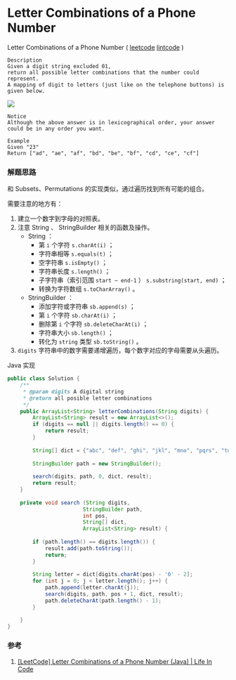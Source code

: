 # Letter Combinations of a Phone Number

 Letter Combinations of a Phone Number  ( [leetcode]()  [lintcode](http://www.lintcode.com/en/problem/letter-combinations-of-a-phone-number/) )

```
Description
Given a digit string excluded 01, 
return all possible letter combinations that the number could represent.
A mapping of digit to letters (just like on the telephone buttons) is given below.
```

![](http://ww1.sinaimg.cn/mw690/600e6311jw1f8bedncvvsj205k04ijri.jpg)

```
Notice
Although the above answer is in lexicographical order, your answer could be in any order you want.

Example
Given "23"
Return ["ad", "ae", "af", "bd", "be", "bf", "cd", "ce", "cf"]
```

### 解题思路

和 Subsets、Permutations 的实现类似，通过遍历找到所有可能的组合。

需要注意的地方有：

1. 建立一个数字到字母的对照表。
2. 注意 String 、 StringBuilder 相关的函数及操作。
   - String ： 
     - 第 `i` 个字符 `s.charAt(i)` ；
     - 字符串相等 `s.equals(t)` ；
     - 空字符串 `s.isEmpty()` ；
     - 字符串长度 `s.length()` ；
     - 子字符串（索引范围 `start ~ end-1` ） `s.substring(start, end)` ；
     - 转换为字符数组 `s.toCharArray()` 。
   - StringBuilder ：
     - 添加字符或字符串 `sb.append(s)` ；
     - 第 `i` 个字符 `sb.charAt(i)` ；
     - 删除第 `i` 个字符 `sb.deleteCharAt(i)` ；
     - 字符串大小 `sb.length()` ；
     - 转化为 `string` 类型 `sb.toString()` 。
3. `digits` 字符串中的数字需要递增遍历，每个数字对应的字母需要从头遍历。

Java 实现

```java
public class Solution {
    /**
     * @param digits A digital string
     * @return all posible letter combinations
     */
    public ArrayList<String> letterCombinations(String digits) {
        ArrayList<String> result = new ArrayList<>();
        if (digits == null || digits.length() == 0) {
            return result;
        }
        
        String[] dict = {"abc", "def", "ghi", "jkl", "mno", "pqrs", "tuv", "wxyz"};
        
        StringBuilder path = new StringBuilder();
        
        search(digits, path, 0, dict, result);
        return result;
    }
    
    private void search (String digits,
                        StringBuilder path,
                        int pos,
                        String[] dict,
                        ArrayList<String> result) {
        
        if (path.length() == digits.length()) {
            result.add(path.toString());
            return;
        }          
        
        String letter = dict[digits.charAt(pos) - '0' - 2];
        for (int j = 0; j < letter.length(); j++) {
            path.append(letter.charAt(j));
            search(digits, path, pos + 1, dict, result);
            path.deleteCharAt(path.length() - 1);
        }

    }
}
```



### 参考

1. [[LeetCode] Letter Combinations of a Phone Number (Java) | Life In Code](http://www.lifeincode.net/programming/leetcode-letter-combinations-of-a-phone-number-java/)